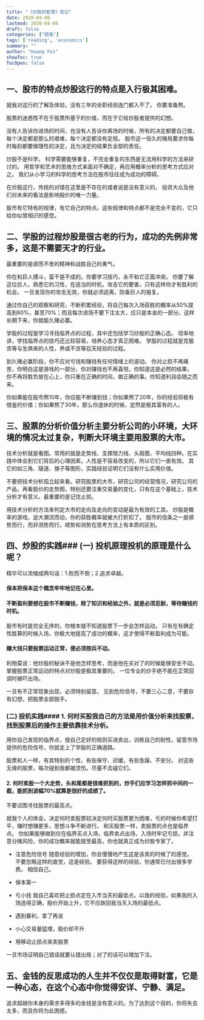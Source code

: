 ```yaml
---
title: "《炒股的智慧》笔记"
date: 2020-04-08
lastmod: 2020-04-08
draft: false
categories: ["随笔"]
tags: ['reading', 'economics']
summary: ""
author: "Huang Fei"
showToc: true
TocOpen: false
---
```


## 一、股市的特点炒股这行的特点是入行极其困难。

就我对这行的了解及体验，没有三年的全职经验连门都入不了。
你要准备熬。

股票的迷惑性不在于股票所基于的价值，而在于它给炒股者提供的幻想。

没有人告诉你进场的时间，也没有人告诉你离场的时候，所有的决定都要自己做，每个决定都是那么的艰难，每个决定都没有定规。
股市这一恒久的赌局要求你每时每刻都要做理性的决定，且为决定的结果负全部的责任。

炒股不是科学。
科学需要能够重复，不完全重复的东西是无法用科学的方法来研讨的。
用哲学和艺术的思维方式来面对不确定，再应用概率分析的思考方式应对之。
我们从小学习的科学的思考方法在股市往往成为成功的障碍。

在炒股这行，传统的对错在这里是不存在的或者说是没有意义的。
投资大众及他们对未来的看法是影响股价的唯一力量。

股市有它特有的规律，有它自己的特点。这些规律和特点都不是完全不变的，它只给你似曾相识的感觉。

## 二、学股的过程炒股是很古老的行为，成功的先例非常多，这是不需要天才的行业。
最重要的是锲而不舍的精神和战胜自己的勇气。

你在和巨人搏斗，蛮干是不成的。你要学习技巧，永不和它正面冲突。
你要了解这位巨人，熟悉它的习性，在适当的时机，攻击它的要害。只有这样你才有胜利的机会。
一旦发现你的攻击无效，你就必须逃离，防备巨人的报复。

通过你自己的观察和研究，不断积累经验，将自己每次入场获胜的概率从50%提高到60%，甚至70%；而且每次进场不要下注太大，应只是本金的一部分。这样长期下来，你就能久赌必赢。

学股的过程是学习寻找临界点的过程，其中还包括学习炒股的正确心态。
坦率地讲，学找临界点的技巧还比较容易，培养心态才真正困难。
学股的过程就是克服贪等与生俱来的人性，养成不贪等后天经验的过程。

到久赌必赢阶段，你不应对亏钱和赚钱有任何情绪上的波动。
你对止损不再痛苦，你明白这是游戏的一部分，你对赚钱也不再喜悦，你知道这是必然的结果。
你不再将胜负放在心上，你只重在正确的时间，做正确的事。你知道利润会随之而来。

你如果能在股市熬10年，你应能不断赚到钱；你如果熬了20年，你的经验将极有借鉴的价值；你如果熬了30年，那么你退休的时候，定然是极其富有的人。

## 三、股票的分析价值分析主要分析公司的小环境，大环境的情况太过复杂，判断大环境主要用股票的大市。

技术分析就是看图。常用的就是走势线、支撑阻力线、头肩图、平均线四种。在实践中体会到它们背后的心理因素，人性是不容易改变的，所以它们一直有效。
其它的如三角、隧道、旗子等图形，实践经验证明它们没有什么实用价值。

不要把技术分析孤立起来看。研究股票的大市，研究公司的经营情况，研究公司的产品，再看股价的走势图，特别还要注重交易量的变化，只有在这个基础上，技术分析才有意义。最重要的是记住止损。

用技术分析的方法来判定大市的走向及走向的变动是最为有效的工具。
炒股是概率的游戏，逆大潮流而动，你的获胜概率就被大打折扣了。
股市的信条之一是顺势而行，而非测势而行。顺势和测势在思考方法上有本质的区别。

## 四、炒股的实践### (一) 投机原理投机的原理是什么呢？
精华可以浓缩成两句话：1.败而不倒；2.追求卓越。

#### 保本把保本这个概念牢牢地记在心里。

#### 不断盈利要想在股市不断赚钱，除了知识和经验之外，就是必须忍耐，等待赚钱的时机。
股市有时是完全无序的，你根本就不知道股票下一步会怎样运动。
只有在有确定性胜算的时候入场，你极大地提高了成功的概率，这才使得不断盈利成为可能。

#### 赚大钱只要股票运动正常，便必须按兵不动。
利物莫说：他炒股的秘诀不是他怎样思考，而是他在买对了的时候能够安坐不动。
掌握股票正常运动的特点对炒股是极其重要的。
一位专业的炒手绝不能在正常回调时被吓出场。

一旦有不正常现象出现，必须特别留意。
见到危险信号，不要三心二意，不要存有幻想，把股票全部脱手。

### (二) 投机实践#### 1. 何时买股我自己的方法是用价值分析来找股票，找到股票后的操作主要依靠技术分析。

用你自己发现的临界点，按自己定好的规则买进卖出，训练自己的耐性，留意市场提供的危险信号，你就走上了学股的正确道路。

股票和人一样，有其特别的个性，有些保守、迟缓，有些急躁、不安分。
对这些无缘的股票，每次碰到我都被烫伤。尽量不去碰它们。

#### 2. 何时卖股一个大走势，头和尾都是很难抓到的，炒手们应学习怎样抓中间的一截，能抓到波幅70%就算是很好的成绩了。
不要试图寻找股票的最高点。

就我个人的体会，决定何时卖股票较决定何时买股票更为困难，亏的时候你希望打平，赚时想赚更多，思想斗争不断进行。
和买股票一样，卖股票的点也是临界点。
你如果能够做到仅在临界买点入场，临界卖点出场，入场时牢记亏损，并注意分摊风险，你的成功概率就能提至最高，你也就真正成为炒股专家了。

- 注意危险信号
随意经验的增加，你会慢慢地产生这是该卖的时候了的感觉。
不要忽略这样的直觉，这是经验。
要获得这样的经验，你通常已付出很多学费。
相信自己。

- 保本第一

- 亏小钱
我自己喜欢把止损点定在入市当天的最低点。以我的经验，如果我的入场选得正确，股价开始上升，它不应跌回我当天入场的最低点。

- 遇到暴利，拿了再说

- 小心交易量猛增，股价却不升

- 用移动止损点来卖股票

一旦市场证明自己错误就要认错出局；对了的话可以增加下注。

## 五、金钱的反思成功的人生并不仅仅是取得财富，它是一种心态，在这个心态中你觉得安详、宁静、满足。

追求超越你本身的需求多得多的金钱是没有意义的。为了达到这个目的，你将失去太多，而且你将为此困惑。